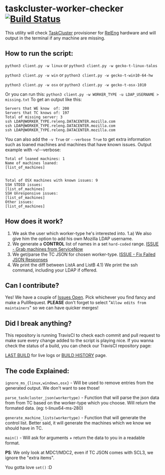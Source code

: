 # taskcluster-worker-checker [![Build Status](https://travis-ci.com/Akhliskun/taskcluster-worker-checker.svg?branch=master)](https://travis-ci.com/Akhliskun/taskcluster-worker-checker)

This utility will check [TaskCluster](https://github.com/taskcluster) provisioner for [RelEng](https://github.com/mozilla-releng) hardware and will output in the terminal if any machine are missing.

## How to run the script:

`python3 client.py -w linux` or `python3 client.py -w gecko-t-linux-talos`

`python3 client.py -w win` or `python3 client.py -w gecko-t-win10-64-hw`

`python3 client.py -w osx` or `python3 client.py -w gecko-t-osx-1010`

Or you can run this:
`python3 client.py -w WORKER_TYPE -u LDAP_USERNAME > missing.txt`
To get an output like this:
```
Servers that WE know  of: 200
Servers that TC knows of: 197
Total of missing server: 3
ssh LDAP@WORKER_TYPE.releng.DATACENTER.mozilla.com
ssh LDAP@WORKER_TYPE.releng.DATACENTER.mozilla.com
ssh LDAP@WORKER_TYPE.releng.DATACENTER.mozilla.com
```

You can also add the `-v True` or `--verbose True` to get extra information such as loaned machines and machines that have known issues. 
Output example with -v/--verbose:
```
Total of loaned machines: 1
Name of machines loaned:
[list_of_machines]


Total of OSX machines with known issues: 9
SSH STDIO issues:
[list_of_machines]
SSH Unresponsive issues:
[list_of_machines]
Other issues:
[list_of_machines]
```

## How does it work?
1) We ask the user which worker-type he's interested into.
1.a) We also give him the option to add his own Mozilla LDAP username.
2) We generate a **CONTROL** list of names in a set `hard-coded` range. [ISSUE - Grab machines from ServiceNow](https://github.com/Akhliskun/taskcluster-worker-checker/issues/2)
3) We get/parse the TC JSON for chosen worker-type. [ISSUE - Fix Failed JSON Responses](https://github.com/Akhliskun/taskcluster-worker-checker/issues/3)
4) We print the diff between ListA and ListB
4.1) We print the ssh command, including your LDAP if offered.

## Can I contribute?
Yes! We have a couple of [Issues Open](https://github.com/Akhliskun/taskcluster-worker-checker/issues). 
Pick whichever you find fancy and make a PullRequest.
**PLEASE** don't forget to select "`Allow edits from maintainers`" so we can have quicker merges!

## Did I break anything?
This repository is running TravisCI to check each commit and pull request to make sure every change added to the script is playing nice. If you wanna check the status of a build, you can check our TravisCI repository page:

[LAST BUILD](https://travis-ci.com/Akhliskun/taskcluster-worker-checker) for live logs or [BUILD HISTORY](https://travis-ci.com/Akhliskun/taskcluster-worker-checker/builds) page.

## The code Explained:
`ignore_ms_{linux,windows,osx}` - Will be used to remove entries from the generated output. We don't want to see those!

`parse_taskcluster_json(workertype)` - Function that will parse the json data from from TC based on the worker-type which you choose. Will return the formated data. (eg: t-linux64-ms-280)

`generate_machine_lists(workertype)` - Function that will generate the control list. Better said, it will generate the machines which we know we should have in TC.

`main()` - Will ask for arguments + return the data to you in a readable format.



**PS**: We only look at MDC1/MDC2, even if TC JSON comes with SCL3, we ignore the "extra items". 

You gotta love `set()` :D
